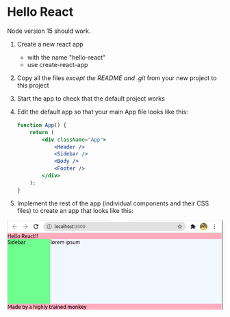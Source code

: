 # Hello React

Node version 15 should work.

1. Create a new react app 
    - with the name "hello-react"
    - use create-react-app

2. Copy all the files _*except* the README and .git_ from your new project to this project

3. Start the app to check that the default project works

4. Edit the default app so that your main App file looks like this:

    ```jsx
    function App() {
        return (
            <div className="App">
                <Header />
                <Sidebar />
                <Body />
                <Footer />
            </div>
        );
    }
    ```

5. Implement the rest of the app (individual components and their CSS files) to create an app that looks like this:

![Example image](./example.png)
